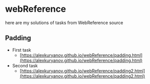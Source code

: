 # webReference

here are my solutions of tasks from WebReference source

## Padding
* First task
    * [https://alexkuryanov.github.io/webReference/padding.html](https://alexkuryanov.github.io/webReference/padding.html)
* Second task
    * [https://alexkuryanov.github.io/webReference/padding2.html](https://alexkuryanov.github.io/webReference/padding2.html)
